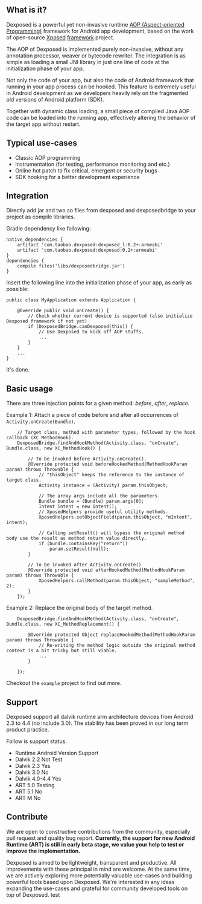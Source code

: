 What is it?
-----------
Dexposed is a powerful yet non-invasive runtime [AOP (Aspect-oriented Programming)](http://en.wikipedia.org/wiki/Aspect-oriented_programming) framework
for Android app development, based on the work of open-source [Xposed](https://github.com/rovo89/Xposed) [framework](https://github.com/rovo89/XposedBridge) project.

The AOP of Dexposed is implemented purely non-invasive, without any annotation processor,
weaver or bytecode rewriter. The integration is as simple as loading a small JNI library
in just one line of code at the initialization phase of your app.

Not only the code of your app, but also the code of Android framework that running in your
app process can be hooked. This feature is extremely useful in Android development as we
developers heavily rely on the fragmented old versions of Android platform (SDK).

Together with dynamic class loading, a small piece of compiled Java AOP code can be loaded
into the running app, effectively altering the behavior of the target app without restart.

Typical use-cases
-----------------
* Classic AOP programming
* Instrumentation (for testing, performance monitoring and etc.)
* Online hot patch to fix critical, emergent or security bugs
* SDK hooking for a better development experience

Integration
-----------
Directly add jar and two so files from dexposed and dexposedbridge to your project as compile libraries.

Gradle dependency like following:

	native_dependencies {
	    artifact 'com.taobao.dexposed:dexposed_l:0.2+:armeabi'
	    artifact 'com.taobao.dexposed:dexposed:0.2+:armeabi'
	}
	dependencies {
	    compile files('libs/dexposedbridge.jar')
	}

Insert the following line into the initialization phase of your app, as early as possible:

    public class MyApplication extends Application {

        @Override public void onCreate() {        
            // Check whether current device is supported (also initialize Dexposed framework if not yet)
            if (DexposedBridge.canDexposed(this)) {
                // Use Dexposed to kick off AOP stuffs.
                ...
            }
        }
        ...
    }

It's done.

Basic usage
-----------

There are three injection points for a given method: *before*, *after*, *replace*.

Example 1: Attach a piece of code before and after all occurrences of `Activity.onCreate(Bundle)`.

        // Target class, method with parameter types, followed by the hook callback (XC_MethodHook).
		DexposedBridge.findAndHookMethod(Activity.class, "onCreate", Bundle.class, new XC_MethodHook() {
        
            // To be invoked before Activity.onCreate().
			@Override protected void beforeHookedMethod(MethodHookParam param) throws Throwable {
				// "thisObject" keeps the reference to the instance of target class.
				Activity instance = (Activity) param.thisObject;
        
				// The array args include all the parameters.
				Bundle bundle = (Bundle) param.args[0];
				Intent intent = new Intent();
				// XposedHelpers provide useful utility methods.
				XposedHelpers.setObjectField(param.thisObject, "mIntent", intent);
		
				// Calling setResult() will bypass the original method body use the result as method return value directly.
				if (bundle.containsKey("return"))
					param.setResult(null);
			}
					
			// To be invoked after Activity.onCreate()
			@Override protected void afterHookedMethod(MethodHookParam param) throws Throwable {
		        XposedHelpers.callMethod(param.thisObject, "sampleMethod", 2);
			}
		});
				
Example 2: Replace the original body of the target method.

		DexposedBridge.findAndHookMethod(Activity.class, "onCreate", Bundle.class, new XC_MethodReplacement() {
		
			@Override protected Object replaceHookedMethod(MethodHookParam param) throws Throwable {
				// Re-writing the method logic outside the original method context is a bit tricky but still viable.
				...
			}

		});
		
Checkout the `example` project to find out more.

Support
----------
Dexposed support all dalvik runtime arm architecture devices from Android 2.3 to 4.4 (no include 3.0). The stability has been proved in our long term product practice.

Follow is support status.

* Runtime   Android Version  Support
* Dalvik    2.2              Not Test 
* Dalvik    2.3              Yes      
* Dalvik    3.0              No       
* Dalvik    4.0-4.4          Yes      
* ART       5.0              Testing  
* ART       5.1              No       
* ART       M                No       

Contribute
----------
We are open to constructive contributions from the community, especially pull request
and quality bug report. **Currently, the support for new Android Runtime (ART) is still
in early beta stage, we value your help to test or improve the implementation.**

Dexposed is aimed to be lightweight, transparent and productive. All improvements with
these principal in mind are welcome. At the same time, we are actively exploring more
potentially valuable use-cases and building powerful tools based upon Dexposed. We're
interested in any ideas expanding the use-cases and grateful for community developed
tools on top of Dexposed.
test
